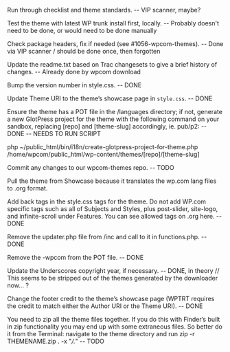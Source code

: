 Run through checklist and theme standards.
-- VIP scanner, maybe?

Test the theme with latest WP trunk install first, locally.
-- Probably doesn't need to be done, or would need to be done manually

Check package headers, fix if needed (see #1056-wpcom-themes).
-- Done via VIP scanner / should be done once, then forgotten

Update the readme.txt based on Trac changesets to give a brief history of changes.
-- Already done by wpcom download

Bump the version number in style.css.
-- DONE

Update Theme URI to the theme’s showcase page in `style.css`.
-- DONE

Ensure the theme has a POT file in the /languages directory; if not, generate a new GlotPress project for the theme with the following command on your sandbox, replacing [repo] and [theme-slug] accordingly, ie. pub/p2:
-- DONE
-- NEEDS TO RUN SCRIPT

php ~/public_html/bin/i18n/create-glotpress-project-for-theme.php /home/wpcom/public_html/wp-content/themes/[repo]/[theme-slug]


Commit any changes to our wpcom-themes repo.
-- TODO

Pull the theme from Showcase because it translates the wp.com lang files to .org format.

Add back tags in the style.css tags for the theme. Do not add WP.com specific tags such as all of Subjects and Styles, plus post-slider,  site-logo, and infinite-scroll under Features. You can see allowed tags on .org here.
-- DONE

Remove the updater.php file from /inc and call to it in functions.php.
-- DONE

Remove the -wpcom from the POT file.
-- DONE

Update the Underscores copyright year, if necessary.
-- DONE, in theory
// This seems to be stripped out of the themes generated by the downloader now... ?

Change the footer credit to the theme’s showcase page (WPTRT requires the credit to match either the Author URI or the Theme URI).
-- DONE

You need to zip all the theme files together. If you do this with Finder’s built in zip functionality you may end up with some extraneous files. So better do it from the Terminal: navigate to the theme directory and run zip -r THEMENAME.zip . -x "*/\.*"
-- TODO
